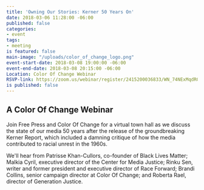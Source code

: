```yaml
---
title: 'Owning Our Stories: Kerner 50 Years On'
date: 2018-03-06 11:28:00 -06:00
published: false
categories:
- event
tags:
- meeting
is featured: false
main-image: "/uploads/color_of_change_logo.png"
event-start-date: 2018-03-08 19:00:00 -06:00
event-end-date: 2018-03-08 20:15:00 -06:00
Location: Color Of Change Webinar
RSVP-link: https://zoom.us/webinar/register/2415200036833/WN_74NExMqdRGeu90sh5uJ7EA
is published: false
---
```


## A Color Of Change Webinar

Join Free Press and Color Of Change for a virtual town hall as we discuss the state of our media 50 years after the release of the groundbreaking Kerner Report, which included a damning critique of how the media contributed to racial unrest in the 1960s.

We'll hear from Patrisse Khan-Cullors, co-founder of Black Lives Matter; Malkia Cyril, executive director of the Center for Media Justice; Rinku Sen, writer and former president and executive director of Race Forward; Brandi Collins, senior campaign director at Color Of Change; and Roberta Rael, director of Generation Justice.
